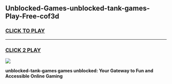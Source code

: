 
## Unblocked-Games-unblocked-tank-games-Play-Free-cof3d
<h3>
<a href="https://premium76.site?title=unblocked-tank-games&ref=18A">CLICK TO PLAY</a></h3>
<hr>

<h3>
<a href="https://premium76.site?title=unblocked-tank-games&ref=18A">CLICK 2 PLAY</a>
  
</h3>

<a href="https://premium76.site?title=unblocked-tank-games&ref=18A"><img src="https://clearcache.store/games.png"></a>


**unblocked-tank-games games unblocked: Your Gateway to Fun and Accessible Online Gaming**
